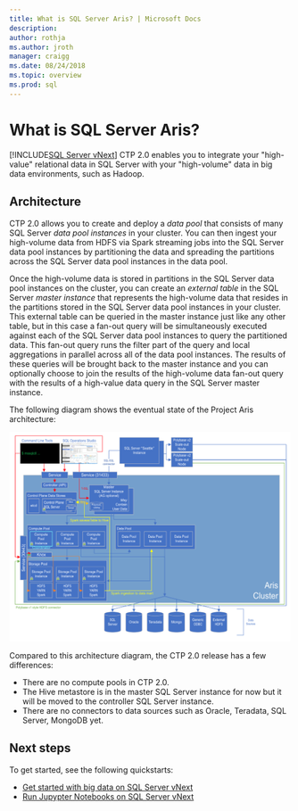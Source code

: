 ```yaml
---
title: What is SQL Server Aris? | Microsoft Docs
description:
author: rothja 
ms.author: jroth 
manager: craigg
ms.date: 08/24/2018
ms.topic: overview
ms.prod: sql
---
```


# What is SQL Server Aris?

[!INCLUDE[SQL Server vNext](../includes/sssqlv15-md.md)] CTP 2.0 enables you to integrate your "high-value" relational data in SQL Server with your "high-volume" data in big data environments, such as Hadoop.

## Architecture

CTP 2.0 allows you to create and deploy a *data pool* that consists of many SQL Server *data pool instances* in your cluster. You can then ingest your high-volume data from HDFS via Spark streaming jobs into the SQL Server data pool instances by partitioning the data and spreading the partitions across the SQL Server data pool instances in the data pool.

Once the high-volume data is stored in partitions in the SQL Server data pool instances on the cluster, you can create an *external table* in the SQL Server *master instance* that represents the high-volume data that resides in the partitions stored in the SQL Server data pool instances in your cluster.  This external table can be queried in the master instance just like any other table, but in this case a fan-out query will be simultaneously executed against each of the SQL Server data pool instances to query the partitioned data. This fan-out query runs the filter part of the query and local aggregations in parallel across all of the data pool instances. The results of these queries will be brought back to the master instance and you can optionally choose to join the results of the high-volume data fan-out query with the results of a high-value data query in the SQL Server master instance.

The following diagram shows the eventual state of the Project Aris architecture:

![Architecture diagram](./media/sql-server-aris-overview/architecture-diagram.png)

Compared to this architecture diagram, the CTP 2.0 release has a few differences:

- There are no compute pools in CTP 2.0.
- The Hive metastore is in the master SQL Server instance for now but it will be moved to the controller SQL Server instance.
- There are no connectors to data sources such as Oracle, Teradata, SQL Server, MongoDB yet.

## Next steps

To get started, see the following quickstarts:

- [Get started with big data on SQL Server vNext](quickstart-sql-server-aris-get-started.md)
- [Run Jupypter Notebooks on SQL Server vNext](quickstart-sql-server-aris-jupyter-notebook.md)
